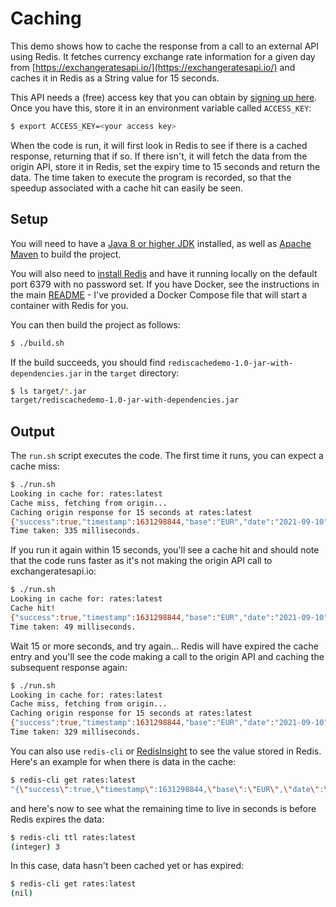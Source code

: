 # Caching

This demo shows how to cache the response from a call to an external API using Redis.  It fetches currency exchange rate information for a given day from [https://exchangeratesapi.io/](https://exchangeratesapi.io/) and caches it in Redis as a String value for 15 seconds.

This API needs a (free) access key that you can obtain by [signing up here](https://exchangeratesapi.io/pricing/).  Once you have this, store it in an environment variable called `ACCESS_KEY`:

```bash
$ export ACCESS_KEY=<your access key>
```

When the code is run, it will first look in Redis to see if there is a cached response, returning that if so. If there isn't, it will fetch the data from the origin API, store it in Redis, set the expiry time to 15 seconds and return the data. The time taken to execute the program is recorded, so that the speedup associated with a cache hit can easily be seen.

## Setup

You will need to have a [Java 8 or higher JDK](https://openjdk.java.net/) installed, as well as [Apache Maven](https://maven.apache.org/) to build the project.

You will also need to [install Redis](https://redis.io/download) and have it running locally on the default port 6379 with no password set.  If you have Docker, see the instructions in the main [README](../README.md) - I've provided a Docker Compose file that will start a container with Redis for you.

You can then build the project as follows:

```bash
$ ./build.sh
```

If the build succeeds, you should find `rediscachedemo-1.0-jar-with-dependencies.jar` in the `target` directory:

```bash
$ ls target/*.jar
target/rediscachedemo-1.0-jar-with-dependencies.jar
```

## Output

The `run.sh` script executes the code. The first time it runs, you can expect a cache miss:

```bash
$ ./run.sh
Looking in cache for: rates:latest
Cache miss, fetching from origin...
Caching origin response for 15 seconds at rates:latest
{"success":true,"timestamp":1631298844,"base":"EUR","date":"2021-09-10","rates":{"AED":4.339227,"AFN":100.032052,"ALL":121.609331,"AMD":582.252339,"ANG":2.120464,"AOA":738.703229,"ARS":115.89453,"AUD":1.604516,"AWG":2.127107,"AZN":2.013066,"BAM":1.952768,"BBD":2.385172,"BDT":100.471503,"BGN":1.952977,"BHD":0.445322,"BIF":2345.722192,"BMD":1.181398,"BND":1.58196,"BOB":8.145253,"BRL":6.202461,"BSD":1.181353,"BTC":2.5840863e-5,"BTN":86.736017,"BWP":12.882547,"BYN":2.96605,"BYR":23155.395148,"BZD":2.380967,"CAD":1.495591,"CDF":2359.251658,"CHF":1.084316,"CLF":0.033779,"CLP":932.076006,"CNY":7.613286,"COP":4536.76805,"CRC":737.449312,"CUC":1.181398,"CUP":31.307039,"CVE":110.092388,"CZK":25.350201,"DJF":209.958466,"DKK":7.435789,"DOP":66.992917,"DZD":160.846778,"EGP":18.562953,"ERN":17.726652,"ETB":54.527108,"EUR":1,"FJD":2.44857,"FKP":0.853682,"GBP":0.853589,"GEL":3.686423,"GGP":0.853682,"GHS":7.134514,"GIP":0.853682,"GMD":60.464395,"GNF":11552.287414,"GTQ":9.137486,"GYD":246.924798,"HKD":9.18929,"HNL":28.412977,"HRK":7.487231,"HTG":116.059348,"HUF":350.308508,"IDR":16837.221116,"ILS":3.780674,"IMP":0.853682,"INR":86.822749,"IQD":1724.729124,"IRR":49843.16987,"ISK":151.195735,"JEP":0.853682,"JMD":177.221889,"JOD":0.837658,"JPY":129.864558,"KES":129.840102,"KGS":100.187017,"KHR":4818.573325,"KMF":495.006055,"KPW":1063.258139,"KRW":1382.271218,"KWD":0.355015,"KYD":0.984444,"KZT":503.730212,"LAK":11321.755113,"LBP":1786.357975,"LKR":235.969201,"LRD":203.023648,"LSL":17.626905,"LTL":3.488361,"LVL":0.714616,"LYD":5.335535,"MAD":10.56174,"MDL":20.730397,"MGA":4628.602912,"MKD":61.518546,"MMK":2043.688782,"MNT":3368.048086,"MOP":9.462605,"MRO":421.75878,"MUR":49.971232,"MVR":18.253042,"MWK":960.25943,"MXN":23.468312,"MYR":4.886856,"MZN":75.343685,"NAD":17.6269,"NGN":486.062906,"NIO":41.478966,"NOK":10.228843,"NPR":138.777748,"NZD":1.658358,"OMR":0.45486,"PAB":1.181353,"PEN":4.848529,"PGK":4.147865,"PHP":59.028582,"PKR":198.698525,"PLN":4.541943,"PYG":8158.233964,"QAR":4.301514,"RON":4.942855,"RSD":117.420898,"RUB":86.431888,"RWF":1193.015529,"SAR":4.431035,"SBD":9.519779,"SCR":15.368848,"SDG":523.95423,"SEK":10.188197,"SGD":1.584562,"SHP":1.627262,"SLL":12197.931773,"SOS":691.118061,"SRD":25.24352,"STD":24452.547398,"SVC":10.335795,"SYP":1485.695013,"SZL":16.649376,"THB":38.636021,"TJS":13.389108,"TMT":4.146706,"TND":3.295513,"TOP":2.654645,"TRY":9.995929,"TTD":8.026129,"TWD":32.668487,"TZS":2739.074889,"UAH":31.573996,"UGX":4163.771711,"USD":1.181398,"UYU":50.460369,"UZS":12601.342623,"VEF":252618535348.0963,"VND":26886.249121,"VUV":131.001561,"WST":3.025281,"XAF":654.988272,"XAG":0.049555,"XAU":0.00066,"XCD":3.192787,"XDR":0.829174,"XOF":654.930149,"XPF":120.361229,"YER":296.354046,"ZAR":16.762486,"ZMK":10634.001327,"ZMW":19.177033,"ZWL":380.409581}}
Time taken: 335 milliseconds.
```

If you run it again within 15 seconds, you'll see a cache hit and should note that the code runs faster as it's not making the origin API call to exchangeratesapi.io:

```bash
$ ./run.sh
Looking in cache for: rates:latest
Cache hit!
{"success":true,"timestamp":1631298844,"base":"EUR","date":"2021-09-10","rates":{"AED":4.339227,"AFN":100.032052,"ALL":121.609331,"AMD":582.252339,"ANG":2.120464,"AOA":738.703229,"ARS":115.89453,"AUD":1.604516,"AWG":2.127107,"AZN":2.013066,"BAM":1.952768,"BBD":2.385172,"BDT":100.471503,"BGN":1.952977,"BHD":0.445322,"BIF":2345.722192,"BMD":1.181398,"BND":1.58196,"BOB":8.145253,"BRL":6.202461,"BSD":1.181353,"BTC":2.5840863e-5,"BTN":86.736017,"BWP":12.882547,"BYN":2.96605,"BYR":23155.395148,"BZD":2.380967,"CAD":1.495591,"CDF":2359.251658,"CHF":1.084316,"CLF":0.033779,"CLP":932.076006,"CNY":7.613286,"COP":4536.76805,"CRC":737.449312,"CUC":1.181398,"CUP":31.307039,"CVE":110.092388,"CZK":25.350201,"DJF":209.958466,"DKK":7.435789,"DOP":66.992917,"DZD":160.846778,"EGP":18.562953,"ERN":17.726652,"ETB":54.527108,"EUR":1,"FJD":2.44857,"FKP":0.853682,"GBP":0.853589,"GEL":3.686423,"GGP":0.853682,"GHS":7.134514,"GIP":0.853682,"GMD":60.464395,"GNF":11552.287414,"GTQ":9.137486,"GYD":246.924798,"HKD":9.18929,"HNL":28.412977,"HRK":7.487231,"HTG":116.059348,"HUF":350.308508,"IDR":16837.221116,"ILS":3.780674,"IMP":0.853682,"INR":86.822749,"IQD":1724.729124,"IRR":49843.16987,"ISK":151.195735,"JEP":0.853682,"JMD":177.221889,"JOD":0.837658,"JPY":129.864558,"KES":129.840102,"KGS":100.187017,"KHR":4818.573325,"KMF":495.006055,"KPW":1063.258139,"KRW":1382.271218,"KWD":0.355015,"KYD":0.984444,"KZT":503.730212,"LAK":11321.755113,"LBP":1786.357975,"LKR":235.969201,"LRD":203.023648,"LSL":17.626905,"LTL":3.488361,"LVL":0.714616,"LYD":5.335535,"MAD":10.56174,"MDL":20.730397,"MGA":4628.602912,"MKD":61.518546,"MMK":2043.688782,"MNT":3368.048086,"MOP":9.462605,"MRO":421.75878,"MUR":49.971232,"MVR":18.253042,"MWK":960.25943,"MXN":23.468312,"MYR":4.886856,"MZN":75.343685,"NAD":17.6269,"NGN":486.062906,"NIO":41.478966,"NOK":10.228843,"NPR":138.777748,"NZD":1.658358,"OMR":0.45486,"PAB":1.181353,"PEN":4.848529,"PGK":4.147865,"PHP":59.028582,"PKR":198.698525,"PLN":4.541943,"PYG":8158.233964,"QAR":4.301514,"RON":4.942855,"RSD":117.420898,"RUB":86.431888,"RWF":1193.015529,"SAR":4.431035,"SBD":9.519779,"SCR":15.368848,"SDG":523.95423,"SEK":10.188197,"SGD":1.584562,"SHP":1.627262,"SLL":12197.931773,"SOS":691.118061,"SRD":25.24352,"STD":24452.547398,"SVC":10.335795,"SYP":1485.695013,"SZL":16.649376,"THB":38.636021,"TJS":13.389108,"TMT":4.146706,"TND":3.295513,"TOP":2.654645,"TRY":9.995929,"TTD":8.026129,"TWD":32.668487,"TZS":2739.074889,"UAH":31.573996,"UGX":4163.771711,"USD":1.181398,"UYU":50.460369,"UZS":12601.342623,"VEF":252618535348.0963,"VND":26886.249121,"VUV":131.001561,"WST":3.025281,"XAF":654.988272,"XAG":0.049555,"XAU":0.00066,"XCD":3.192787,"XDR":0.829174,"XOF":654.930149,"XPF":120.361229,"YER":296.354046,"ZAR":16.762486,"ZMK":10634.001327,"ZMW":19.177033,"ZWL":380.409581}}
Time taken: 49 milliseconds.
```

Wait 15 or more seconds, and try again... Redis will have expired the cache entry and you'll see the code making a call to the origin API and caching the subsequent response again:

```bash
$ ./run.sh
Looking in cache for: rates:latest
Cache miss, fetching from origin...
Caching origin response for 15 seconds at rates:latest
{"success":true,"timestamp":1631298844,"base":"EUR","date":"2021-09-10","rates":{"AED":4.339227,"AFN":100.032052,"ALL":121.609331,"AMD":582.252339,"ANG":2.120464,"AOA":738.703229,"ARS":115.89453,"AUD":1.604516,"AWG":2.127107,"AZN":2.013066,"BAM":1.952768,"BBD":2.385172,"BDT":100.471503,"BGN":1.952977,"BHD":0.445322,"BIF":2345.722192,"BMD":1.181398,"BND":1.58196,"BOB":8.145253,"BRL":6.202461,"BSD":1.181353,"BTC":2.5840863e-5,"BTN":86.736017,"BWP":12.882547,"BYN":2.96605,"BYR":23155.395148,"BZD":2.380967,"CAD":1.495591,"CDF":2359.251658,"CHF":1.084316,"CLF":0.033779,"CLP":932.076006,"CNY":7.613286,"COP":4536.76805,"CRC":737.449312,"CUC":1.181398,"CUP":31.307039,"CVE":110.092388,"CZK":25.350201,"DJF":209.958466,"DKK":7.435789,"DOP":66.992917,"DZD":160.846778,"EGP":18.562953,"ERN":17.726652,"ETB":54.527108,"EUR":1,"FJD":2.44857,"FKP":0.853682,"GBP":0.853589,"GEL":3.686423,"GGP":0.853682,"GHS":7.134514,"GIP":0.853682,"GMD":60.464395,"GNF":11552.287414,"GTQ":9.137486,"GYD":246.924798,"HKD":9.18929,"HNL":28.412977,"HRK":7.487231,"HTG":116.059348,"HUF":350.308508,"IDR":16837.221116,"ILS":3.780674,"IMP":0.853682,"INR":86.822749,"IQD":1724.729124,"IRR":49843.16987,"ISK":151.195735,"JEP":0.853682,"JMD":177.221889,"JOD":0.837658,"JPY":129.864558,"KES":129.840102,"KGS":100.187017,"KHR":4818.573325,"KMF":495.006055,"KPW":1063.258139,"KRW":1382.271218,"KWD":0.355015,"KYD":0.984444,"KZT":503.730212,"LAK":11321.755113,"LBP":1786.357975,"LKR":235.969201,"LRD":203.023648,"LSL":17.626905,"LTL":3.488361,"LVL":0.714616,"LYD":5.335535,"MAD":10.56174,"MDL":20.730397,"MGA":4628.602912,"MKD":61.518546,"MMK":2043.688782,"MNT":3368.048086,"MOP":9.462605,"MRO":421.75878,"MUR":49.971232,"MVR":18.253042,"MWK":960.25943,"MXN":23.468312,"MYR":4.886856,"MZN":75.343685,"NAD":17.6269,"NGN":486.062906,"NIO":41.478966,"NOK":10.228843,"NPR":138.777748,"NZD":1.658358,"OMR":0.45486,"PAB":1.181353,"PEN":4.848529,"PGK":4.147865,"PHP":59.028582,"PKR":198.698525,"PLN":4.541943,"PYG":8158.233964,"QAR":4.301514,"RON":4.942855,"RSD":117.420898,"RUB":86.431888,"RWF":1193.015529,"SAR":4.431035,"SBD":9.519779,"SCR":15.368848,"SDG":523.95423,"SEK":10.188197,"SGD":1.584562,"SHP":1.627262,"SLL":12197.931773,"SOS":691.118061,"SRD":25.24352,"STD":24452.547398,"SVC":10.335795,"SYP":1485.695013,"SZL":16.649376,"THB":38.636021,"TJS":13.389108,"TMT":4.146706,"TND":3.295513,"TOP":2.654645,"TRY":9.995929,"TTD":8.026129,"TWD":32.668487,"TZS":2739.074889,"UAH":31.573996,"UGX":4163.771711,"USD":1.181398,"UYU":50.460369,"UZS":12601.342623,"VEF":252618535348.0963,"VND":26886.249121,"VUV":131.001561,"WST":3.025281,"XAF":654.988272,"XAG":0.049555,"XAU":0.00066,"XCD":3.192787,"XDR":0.829174,"XOF":654.930149,"XPF":120.361229,"YER":296.354046,"ZAR":16.762486,"ZMK":10634.001327,"ZMW":19.177033,"ZWL":380.409581}}
Time taken: 329 milliseconds.
```

You can also use `redis-cli` or [RedisInsight](https://redis.com/redis-enterprise/redis-insight/) to see the value stored in Redis.  Here's an example for when there is data in the cache:

```bash
$ redis-cli get rates:latest
"{\"success\":true,\"timestamp\":1631298844,\"base\":\"EUR\",\"date\":\"2021-09-10\",\"rates\":{\"AED\":4.339227,\"AFN\":100.032052,\"ALL\":121.609331,\"AMD\":582.252339,\"ANG\":2.120464,\"AOA\":738.703229,\"ARS\":115.89453,\"AUD\":1.604516,\"AWG\":2.127107,\"AZN\":2.013066,\"BAM\":1.952768,\"BBD\":2.385172,\"BDT\":100.471503,\"BGN\":1.952977,\"BHD\":0.445322,\"BIF\":2345.722192,\"BMD\":1.181398,\"BND\":1.58196,\"BOB\":8.145253,\"BRL\":6.202461,\"BSD\":1.181353,\"BTC\":2.5840863e-5,\"BTN\":86.736017,\"BWP\":12.882547,\"BYN\":2.96605,\"BYR\":23155.395148,\"BZD\":2.380967,\"CAD\":1.495591,\"CDF\":2359.251658,\"CHF\":1.084316,\"CLF\":0.033779,\"CLP\":932.076006,\"CNY\":7.613286,\"COP\":4536.76805,\"CRC\":737.449312,\"CUC\":1.181398,\"CUP\":31.307039,\"CVE\":110.092388,\"CZK\":25.350201,\"DJF\":209.958466,\"DKK\":7.435789,\"DOP\":66.992917,\"DZD\":160.846778,\"EGP\":18.562953,\"ERN\":17.726652,\"ETB\":54.527108,\"EUR\":1,\"FJD\":2.44857,\"FKP\":0.853682,\"GBP\":0.853589,\"GEL\":3.686423,\"GGP\":0.853682,\"GHS\":7.134514,\"GIP\":0.853682,\"GMD\":60.464395,\"GNF\":11552.287414,\"GTQ\":9.137486,\"GYD\":246.924798,\"HKD\":9.18929,\"HNL\":28.412977,\"HRK\":7.487231,\"HTG\":116.059348,\"HUF\":350.308508,\"IDR\":16837.221116,\"ILS\":3.780674,\"IMP\":0.853682,\"INR\":86.822749,\"IQD\":1724.729124,\"IRR\":49843.16987,\"ISK\":151.195735,\"JEP\":0.853682,\"JMD\":177.221889,\"JOD\":0.837658,\"JPY\":129.864558,\"KES\":129.840102,\"KGS\":100.187017,\"KHR\":4818.573325,\"KMF\":495.006055,\"KPW\":1063.258139,\"KRW\":1382.271218,\"KWD\":0.355015,\"KYD\":0.984444,\"KZT\":503.730212,\"LAK\":11321.755113,\"LBP\":1786.357975,\"LKR\":235.969201,\"LRD\":203.023648,\"LSL\":17.626905,\"LTL\":3.488361,\"LVL\":0.714616,\"LYD\":5.335535,\"MAD\":10.56174,\"MDL\":20.730397,\"MGA\":4628.602912,\"MKD\":61.518546,\"MMK\":2043.688782,\"MNT\":3368.048086,\"MOP\":9.462605,\"MRO\":421.75878,\"MUR\":49.971232,\"MVR\":18.253042,\"MWK\":960.25943,\"MXN\":23.468312,\"MYR\":4.886856,\"MZN\":75.343685,\"NAD\":17.6269,\"NGN\":486.062906,\"NIO\":41.478966,\"NOK\":10.228843,\"NPR\":138.777748,\"NZD\":1.658358,\"OMR\":0.45486,\"PAB\":1.181353,\"PEN\":4.848529,\"PGK\":4.147865,\"PHP\":59.028582,\"PKR\":198.698525,\"PLN\":4.541943,\"PYG\":8158.233964,\"QAR\":4.301514,\"RON\":4.942855,\"RSD\":117.420898,\"RUB\":86.431888,\"RWF\":1193.015529,\"SAR\":4.431035,\"SBD\":9.519779,\"SCR\":15.368848,\"SDG\":523.95423,\"SEK\":10.188197,\"SGD\":1.584562,\"SHP\":1.627262,\"SLL\":12197.931773,\"SOS\":691.118061,\"SRD\":25.24352,\"STD\":24452.547398,\"SVC\":10.335795,\"SYP\":1485.695013,\"SZL\":16.649376,\"THB\":38.636021,\"TJS\":13.389108,\"TMT\":4.146706,\"TND\":3.295513,\"TOP\":2.654645,\"TRY\":9.995929,\"TTD\":8.026129,\"TWD\":32.668487,\"TZS\":2739.074889,\"UAH\":31.573996,\"UGX\":4163.771711,\"USD\":1.181398,\"UYU\":50.460369,\"UZS\":12601.342623,\"VEF\":252618535348.0963,\"VND\":26886.249121,\"VUV\":131.001561,\"WST\":3.025281,\"XAF\":654.988272,\"XAG\":0.049555,\"XAU\":0.00066,\"XCD\":3.192787,\"XDR\":0.829174,\"XOF\":654.930149,\"XPF\":120.361229,\"YER\":296.354046,\"ZAR\":16.762486,\"ZMK\":10634.001327,\"ZMW\":19.177033,\"ZWL\":380.409581}}"
```

and here's now to see what the remaining time to live in seconds is before Redis expires the data:

```bash
$ redis-cli ttl rates:latest
(integer) 3
```

In this case, data hasn't been cached yet or has expired:

```bash
$ redis-cli get rates:latest
(nil)
```